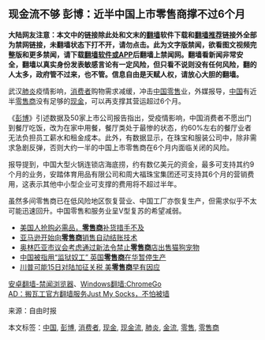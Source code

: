  <h2>现金流不够 彭博：近半中国上市零售商撑不过6个月</h2> <div class="notice"><b>大陆网友注意：本文中的链接除此处和文末的<a href="https://github.com/bannedbook/fanqiang" >翻墙</a>软件下载和<a href="https://github.com/killgcd/justmysocks/blob/master/README.md">翻墙推荐</a>链接外全部为禁网链接，未翻墙状态下打不开，请勿点击。此为文字版禁闻，欲看图文视频完整版和更多禁闻，请下载<a href="https://github.com/bannedbook/fanqiang">翻墙软件或APP</a>后翻墙上禁闻网。翻墙看新闻非常安全，翻墙以真实身份发表敏感言论有一定风险，但只看不说则没有任何风险，翻的人太多，政府管不过来，也不管。信息自由是天赋人权，请放心大胆的翻墙。</b></div>  <div class="entry"> <p id="conimg">武汉<a href="https://www.bannedbook.org/bnews/tag/%e8%82%ba%e7%82%8e/" class="st_tag internal_tag" rel="tag" title="标签 肺炎 下的日志">肺炎</a>疫情影响，<a href="https://www.bannedbook.org/bnews/tag/%E6%B6%88%E8%B4%B9%E8%80%85/" class="st_tag internal_tag" rel="tag" title="标签 消费者 下的日志">消费者</a>购物需求减缓，冲击<span class='wp_keywordlink_affiliate'><a href="https://www.bannedbook.org/" title="中国" target="_blank">中国</a></span><a href="https://www.bannedbook.org/bnews/tag/%E9%9B%B6%E5%94%AE/" class="st_tag internal_tag" rel="tag" title="标签 零售 下的日志">零售</a>业，外媒报导，<a href="https://www.bannedbook.org/bnews/tag/%E4%B8%AD%E5%9B%BD/" class="st_tag internal_tag" rel="tag" title="标签 中国 下的日志">中国</a>有近半<a href="https://www.bannedbook.org/bnews/tag/%E9%9B%B6%E5%94%AE%E5%95%86/" class="st_tag internal_tag" rel="tag" title="标签 零售商 下的日志">零售商</a>没有足够的<a href="https://www.bannedbook.org/bnews/tag/%E7%8E%B0%E9%87%91/" class="st_tag internal_tag" rel="tag" title="标签 现金 下的日志">现金</a>，可以再支撑其营运超过6个月。</p> <p>《<a href="https://www.bannedbook.org/bnews/tag/%E5%BD%AD%E5%8D%9A/" class="st_tag internal_tag" rel="tag" title="标签 彭博 下的日志">彭博</a>》引述数据及50家上市公司报告指出，受疫情影响，中国消费者不愿出门到餐厅吃饭，改为在家中用餐，餐厅类处于最惨的状态，约60%左右的餐厅业者无法负担员工薪水和租金成本。此外，有数据显示，在珠宝和服装公司中，除非需求急剧反弹，否则大约一半的中国上市零售商在6个月内面临关闭的风险。</p> <p>报导提到，中国大型火锅连锁店海底捞，约有数亿美元的资金，最多可支持其约9个月的业务，安踏体育用品有限公司和周大福珠宝集团还可支持其6个月的营销费用，这表示其他中小型企业可支撑的费用将不超过半年。</p>  <p>虽然多间零售商已在低风险地区恢复营业、中国工厂亦恢复生产，但需求似乎不太可能迅速回升。中国零售和服务业呈V型复苏的希望减弱。</p> <ul class='op-related-articles' title='相关阅读'> <li><a href='https://www.bannedbook.org/bnews/worldnews/usa/20200314/1293736.html' target='_blank'>美国人抢购必需品，<b>零售商</b>补货措手不及</a></li> <li><a href='https://www.bannedbook.org/bnews/worldnews/usa/20200311/1291915.html' target='_blank'>亚马逊开始向<b>零售商</b>销售自动结账技术</a></li> <li><a href='https://www.bannedbook.org/bnews/worldnews/usa/20200225/1283004.html' target='_blank'>奥林匹亚市议会考虑通过新法令禁止<b>零售商</b>店出售猫狗宠物</a></li> <li><a href='https://www.bannedbook.org/bnews/cbnews/20191223/1245934.html' target='_blank'>中国被指用“监狱奴工” 英国<b>零售商</b>在华暂停生产</a></li> <li><a href='https://www.bannedbook.org/bnews/cnnews/20191204/1234898.html' target='_blank'>川普可能15日对陆加征关税 美<b>零售商</b>早有因应</a></li> </ul> <div class="texttj"> <a href="https://github.com/bannedbook/fanqiang/wiki/%E5%AE%89%E5%8D%93%E7%BF%BB%E5%A2%99-%E7%A6%81%E9%97%BB%E6%B5%8F%E8%A7%88%E5%99%A8" target="_blank">安卓翻墙-禁闻浏览器</a>、<a href="https://github.com/bannedbook/fanqiang/wiki/Chrome%E4%B8%80%E9%94%AE%E7%BF%BB%E5%A2%99%E5%8C%85" target="_blank">Windows翻墙:ChromeGo</a><br/> <a href="https://github.com/killgcd/justmysocks/blob/master/README.md" target="_blank">AD：搬瓦工官方翻墙服务Just My Socks，不怕被墙</a> </div><p> 来源：自由时报 </p><a name='sharetosocial'></a>           </div><!--END ENTRY--> <div class="postfooter"> <div>本文标签：<a href="https://www.bannedbook.org/bnews/tag/%E4%B8%AD%E5%9B%BD/" rel="tag">中国</a>, <a href="https://www.bannedbook.org/bnews/tag/%E5%BD%AD%E5%8D%9A/" rel="tag">彭博</a>, <a href="https://www.bannedbook.org/bnews/tag/%E6%B6%88%E8%B4%B9%E8%80%85/" rel="tag">消费者</a>, <a href="https://www.bannedbook.org/bnews/tag/%E7%8E%B0%E9%87%91/" rel="tag">现金</a>, <a href="https://www.bannedbook.org/bnews/tag/%E7%8E%B0%E9%87%91%E6%B5%81/" rel="tag">现金流</a>, <a href="https://www.bannedbook.org/bnews/tag/%e8%82%ba%e7%82%8e/" rel="tag">肺炎</a>, <a href="https://www.bannedbook.org/bnews/tag/%E9%87%91%E6%B5%81/" rel="tag">金流</a>, <a href="https://www.bannedbook.org/bnews/tag/%E9%9B%B6%E5%94%AE/" rel="tag">零售</a>, <a href="https://www.bannedbook.org/bnews/tag/%E9%9B%B6%E5%94%AE%E5%95%86/" rel="tag">零售商</a></div>  </div><!--END POSTFOOTER--> 